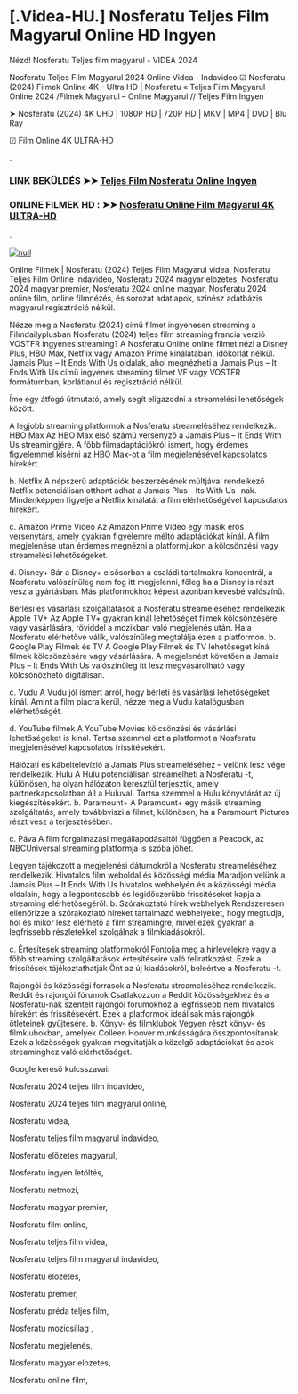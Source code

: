 # [.Videa-HU.] Nosferatu Teljes Film Magyarul Online HD Ingyen






Nézd! Nosferatu Teljes film magyarul - VIDEA 2024

Nosferatu Teljes Film Magyarul 2024 Online Videa - Indavideo ☑ Nosferatu (2024) Filmek Online 4K - Ultra HD | Nosferatu « Teljes Film Magyarul Online 2024 /Filmek Magyarul – Online Magyarul // Teljes Film Ingyen

➤ Nosferatu (2024) 4K UHD | 1080P HD | 720P HD | MKV | MP4 | DVD | Blu Ray

☑ Film Online 4K ULTRA-HD |

.

### LINK BEKÜLDÉS ➤➤ [Teljes Film Nosferatu Online Ingyen](https://t.co/BGoH5kUhxg)

### ONLINE FILMEK HD : ➤➤ [Nosferatu Online Film Magyarul 4K ULTRA-HD](https://t.co/BGoH5kUhxg)
.

[![null](https://static.wixstatic.com/media/855a25_043b5abeb4ae4d35ac003198e7fe56ed~mv2.gif)](https://t.co/BGoH5kUhxg)

Online Filmek | Nosferatu (2024) Teljes Film Magyarul videa, Nosferatu Teljes Film Online Indavideo, Nosferatu 2024 magyar elozetes, Nosferatu 2024 magyar premier, Nosferatu 2024 online magyar, Nosferatu 2024 online film, online filmnézés, és sorozat adatlapok, színész adatbázis magyarul regisztráció nélkül.

Nézze meg a Nosferatu (2024) című filmet ingyenesen streaming a Filmdailyplusban Nosferatu (2024) teljes film streaming francia verzió VOSTFR ingyenes streaming? A Nosferatu Online online filmet nézi a Disney Plus, HBO Max, Netflix vagy Amazon Prime kínálatában, időkorlát nélkül. Jamais Plus – It Ends With Us oldalak, ahol megnézheti a Jamais Plus – It Ends With Us című ingyenes streaming filmet VF vagy VOSTFR formátumban, korlátlanul és regisztráció nélkül.

Íme egy átfogó útmutató, amely segít eligazodni a streamelési lehetőségek között.

A legjobb streaming platformok a Nosferatu streameléséhez
rendelkezik. HBO Max Az HBO Max első számú versenyző a Jamais Plus – It Ends With Us streamingjére. A főbb filmadaptációkról ismert, hogy érdemes figyelemmel kísérni az HBO Max-ot a film megjelenésével kapcsolatos hírekért.

b. Netflix A népszerű adaptációk beszerzésének múltjával rendelkező Netflix potenciálisan otthont adhat a Jamais Plus - Its With Us -nak. Mindenképpen figyelje a Netflix kínálatát a film elérhetőségével kapcsolatos hírekért.

c. Amazon Prime Videó Az Amazon Prime Video egy másik erős versenytárs, amely gyakran figyelemre méltó adaptációkat kínál. A film megjelenése után érdemes megnézni a platformjukon a kölcsönzési vagy streamelési lehetőségeket.

d. Disney+ Bár a Disney+ elsősorban a családi tartalmakra koncentrál, a Nosferatu valószínűleg nem fog itt megjelenni, főleg ha a Disney is részt vesz a gyártásban. Más platformokhoz képest azonban kevésbé valószínű.

Bérlési és vásárlási szolgáltatások a Nosferatu streameléséhez rendelkezik. Apple TV+ Az Apple TV+ gyakran kínál lehetőséget filmek kölcsönzésére vagy vásárlására, röviddel a mozikban való megjelenés után. Ha a Nosferatu elérhetővé válik, valószínűleg megtalálja ezen a platformon.
b. Google Play Filmek és TV A Google Play Filmek és TV lehetőséget kínál filmek kölcsönzésére vagy vásárlására. A megjelenést követően a Jamais Plus – It Ends With Us valószínűleg itt lesz megvásárolható vagy kölcsönözhető digitálisan.

c. Vudu A Vudu jól ismert arról, hogy bérleti és vásárlási lehetőségeket kínál. Amint a film piacra kerül, nézze meg a Vudu katalógusban elérhetőségét.

d. YouTube filmek A YouTube Movies kölcsönzési és vásárlási lehetőségeket is kínál. Tartsa szemmel ezt a platformot a Nosferatu megjelenésével kapcsolatos frissítésekért.

Hálózati és kábeltelevízió a Jamais Plus streameléséhez – velünk lesz vége rendelkezik. Hulu A Hulu potenciálisan streamelheti a Nosferatu -t, különösen, ha olyan hálózaton keresztül terjesztik, amely partnerkapcsolatban áll a Huluval. Tartsa szemmel a Hulu könyvtárát az új kiegészítésekért.
b. Paramount+ A Paramount+ egy másik streaming szolgáltatás, amely továbbviszi a filmet, különösen, ha a Paramount Pictures részt vesz a terjesztésében.

c. Páva A film forgalmazási megállapodásaitól függően a Peacock, az NBCUniversal streaming platformja is szóba jöhet.

Legyen tájékozott a megjelenési dátumokról a Nosferatu streameléséhez rendelkezik. Hivatalos film weboldal és közösségi média Maradjon velünk a Jamais Plus – It Ends With Us hivatalos webhelyén és a közösségi média oldalain, hogy a legpontosabb és legidőszerűbb frissítéseket kapja a streaming elérhetőségéről.
b. Szórakoztató hírek webhelyek Rendszeresen ellenőrizze a szórakoztató híreket tartalmazó webhelyeket, hogy megtudja, hol és mikor lesz elérhető a film streamingre, mivel ezek gyakran a legfrissebb részletekkel szolgálnak a filmkiadásokról.

c. Értesítések streaming platformokról Fontolja meg a hírlevelekre vagy a főbb streaming szolgáltatások értesítéseire való feliratkozást. Ezek a frissítések tájékoztathatják Önt az új kiadásokról, beleértve a Nosferatu -t.

Rajongói és közösségi források a Nosferatu streameléséhez rendelkezik. Reddit és rajongói fórumok Csatlakozzon a Reddit közösségekhez és a Nosferatu-nak szentelt rajongói fórumokhoz a legfrissebb nem hivatalos hírekért és frissítésekért. Ezek a platformok ideálisak más rajongók ötleteinek gyűjtésére.
b. Könyv- és filmklubok Vegyen részt könyv- és filmklubokban, amelyek Colleen Hoover munkásságára összpontosítanak. Ezek a közösségek gyakran megvitatják a közelgő adaptációkat és azok streaminghez való elérhetőségét.

Google kereső kulcsszavai:

Nosferatu 2024 teljes film indavideo,

Nosferatu 2024 teljes film magyarul online,

Nosferatu videa,

Nosferatu teljes film magyarul indavideo,

Nosferatu előzetes magyarul,

Nosferatu ingyen letöltés,

Nosferatu netmozi,

Nosferatu magyar premier,

Nosferatu film online,

Nosferatu teljes film videa,

Nosferatu teljes film magyarul indavideo,

Nosferatu elozetes,

Nosferatu premier,

Nosferatu préda teljes film,

Nosferatu mozicsillag ,

Nosferatu megjelenés,

Nosferatu magyar elozetes,

Nosferatu online film,
